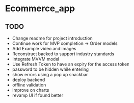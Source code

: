 # Ecommerce_app

## TODO
- Change readme for project introduction
- Continue work for MVP completion -> Order models
- Add Example video and images
- Reconstruct backed to support industry standards
- Integrate MVVM model
- Use Refresh Token to have an expiry for the access token
- password to be hidden while entering 
- show errors using a pop up snackbar
- deploy backend
- offline validation
- improve on charts
- revamp UI if found better




